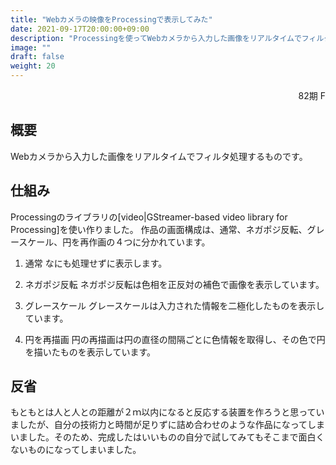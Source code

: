 ```yaml
---
title: "Webカメラの映像をProcessingで表示してみた"
date: 2021-09-17T20:00:00+09:00  
description: "Processingを使ってWebカメラから入力した画像をリアルタイムでフィルタ処理する。"
image: ""
draft: false
weight: 20
---
```


<div align="right">82期 F</div>

## 概要
Webカメラから入力した画像をリアルタイムでフィルタ処理するものです。

## 仕組み
Processingのライブラリの[video|GStreamer-based video library for Processing]を使い作りました。
作品の画面構成は、通常、ネガポジ反転、グレースケール、円を再作画の４つに分かれています。

1. 通常
なにも処理せずに表示します。

2. ネガポジ反転
ネガポジ反転は色相を正反対の補色で画像を表示しています。

3. グレースケール
グレースケールは入力された情報を二極化したものを表示しています。

4. 円を再描画
円の再描画は円の直径の間隔ごとに色情報を取得し、その色で円を描いたものを表示しています。

## 反省
もともとは人と人との距離が２ｍ以内になると反応する装置を作ろうと思っていましたが、自分の技術力と時間が足りずに詰め合わせのような作品になってしまいました。そのため、完成したはいいものの自分で試してみてもそこまで面白くないものになってしまいました。